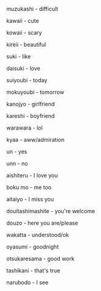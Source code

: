 

muzukashi - difficult

kawaii - cute

kowaii - scary

kireii - beautiful

suki - like

daisuki - love

suiyoubi - today

mokuyoubi - tomorrow

kanojyo - girlfriend

kareshi - boyfriend

warawara - lol

kyaa - aww/admiration

un - yes

unn - no

aishiteru - I love you

boku mo - me too

aitaiyo - I miss you

douitashimashite - you're welcome

douzo - here you are/please

wakatta - understood/ok

oyasumi - goodnight

otsukaresama - good work

tashikani - that's true

narubodo - I see
